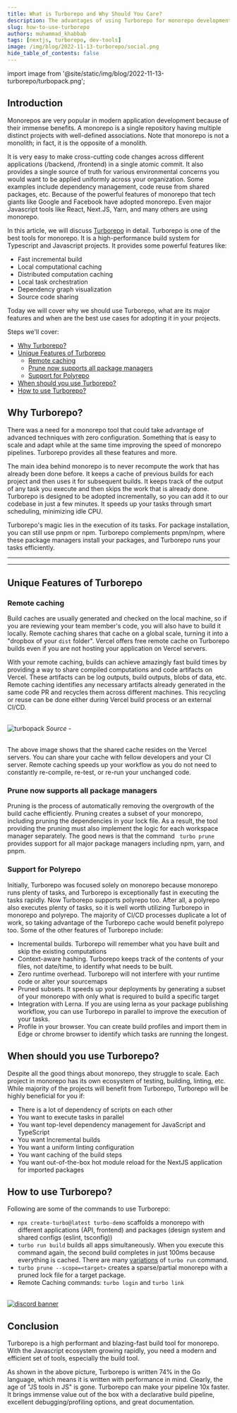 ```yaml
---
title: What is Turborepo and Why Should You Care?
description: The advantages of using Turborepo for monorepo development.
slug: how-to-use-turborepo
authors: muhammad_khabbab
tags: [nextjs, turborepo, dev-tools]
image: /img/blog/2022-11-13-turborepo/social.png
hide_table_of_contents: false
---
```


import image from '@site/static/img/blog/2022-11-13-turborepo/turbopack.png';

## Introduction
Monorepos are very popular in modern application development because of their immense benefits. A monorepo is a single repository having multiple distinct projects with well-defined associations. Note that monorepo is not a monolith; in fact, it is the opposite of a monolith.  

 It is very easy to make cross-cutting code changes across different applications (/backend, /frontend) in a single atomic commit. It also provides a single source of truth for various environmental concerns you would want to be applied uniformly across your organization. Some examples include dependency management, code reuse from shared packages, etc. Because of the powerful features of monorepo that tech giants like Google and Facebook have adopted monorepo. Even major Javascript tools like React, Next.JS, Yarn, and many others are using monorepo. 

In this article, we will discuss [Turborepo](https://turbo.build/) in detail. Turborepo is one of the best tools for monorepo. It is a high-performance build system for Typescript and Javascript projects. It provides some powerful features like:

-	Fast incremental build
-	Local computational caching
-	Distributed computation caching
-	Local task orchestration
-	Dependency graph visualization
-	Source code sharing

Today we will cover why we should use Turborepo, what are its major features and when are the best use cases for adopting it in your projects. 

Steps we'll cover:
- [Why Turborepo?](#why-turborepo)
- [Unique Features of Turborepo](#unique-features-of-turborepo)
  - [Remote caching](#remote-caching)
  - [Prune now supports all package managers](#prune-now-supports-all-package-managers)
  - [Support for Polyrepo](#support-for-polyrepo)
- [When should you use Turborepo?](#when-should-you-use-turborepo)
- [How to use Turborepo?](#how-to-use-turborepo)

## Why Turborepo?
There was a need for a monorepo tool that could take advantage of advanced techniques with zero configuration. Something that is easy to scale and adapt while at the same time improving the speed of monorepo pipelines. Turborepo provides all these features and more.


The main idea behind monorepo is to never recompute the work that has already been done before. It keeps a cache of previous builds for each project and then uses it for subsequent builds. It keeps track of the output of any task you execute and then skips the work that is already done. 
Turborepo is designed to be adopted incrementally, so you can add it to our codebase in just a few minutes. It speeds up your tasks through smart scheduling, minimizing idle CPU. 

Turborepo's magic lies in the execution of its tasks. For package installation, you can still use pnpm or npm. Turborepo complements pnpm/npm, where these package managers install your packages, and Turborepo runs your tasks efficiently. 

---

<PromotionBanner title="Tired of repeating your form logic in every place you need it?" image="/img/diagram.png" />

---

## Unique Features of Turborepo
### Remote caching 
Build caches are usually generated and checked on the local machine, so if you are reviewing your team member's code, you will also have to build it locally. Remote caching shares that cache on a global scale, turning it into a "dropbox of your ```dist``` folder". Vercel offers free remote cache on Turborepo builds even if you are not hosting your application on Vercel servers. 

With your remote caching, builds can achieve amazingly fast build times by providing a way to share compiled computations and code artifacts on Vercel. These artifacts can be log outputs, build outputs, blobs of data, etc. Remote caching identifies any necessary artifacts already generated in the same code PR and recycles them across different machines. This recycling or reuse can be done either during Vercel build process or an external CI/CD.

<br/>

<div className="centered-image"  >
   <img style={{alignSelf:"center"}}  src={image}  alt="turbopack" />
<em> Source - </em>
</div>

<br/>

The above image shows that the shared cache resides on the Vercel servers. You can share your cache with fellow developers and your CI server. 
Remote caching speeds up your workflow as you do not need to constantly re-compile, re-test, or re-run your unchanged code.

### Prune now supports all package managers
Pruning is the process of automatically removing the overgrowth of the build cache efficiently. Pruning creates a subset of your monorepo, including pruning the dependencies in your lock file. As a result, the tool providing the pruning must also implement the logic for each workspace manager separately. The good news is that the command ``` turbo prune``` provides support for all major package managers including npm, yarn, and pnpm. 

### Support for Polyrepo
Initially, Turborepo was focused solely on monorepo because monorepo runs plenty of tasks, and Turborepo is exceptionally fast in executing the tasks rapidly. Now Turborepo supports polyrepo too. After all, a polyrepo also executes plenty of tasks, so it is well worth utilizing Turborepo in monorepo and polyrepo. The majority of CI/CD processes duplicate a lot of work, so taking advantage of the Turborepo cache would benefit polyrepo too. 
Some of the other features of Turborepo include:

-	Incremental builds. Turborepo will remember what you have built and skip the existing computations
-	Context-aware hashing. Turborepo keeps track of the contents of your files, not date/time, to identify what needs to be built. 
-	Zero runtime overhead. Turborepo will not interfere with your runtime code or alter your sourcemaps
-	Pruned subsets. It speeds up your deployments by generating a subset of your monorepo with only what is required to build a specific target
-	Integration with Lerna. If you are using lerna as your package publishing workflow, you can use Turborepo in parallel to improve the execution of your tasks. 
-	Profile in your browser. You can create build profiles and import them in Edge or chrome browser to identify which tasks are running the longest. 

## When should you use Turborepo?
Despite all the good things about monorepo, they struggle to scale. Each project in monorepo has its own ecosystem of testing, building, linting, etc. While majority of the projects will benefit from Turborepo, Turborepo will be highly beneficial for you if:

-	There is a lot of dependency of scripts on each other
-	You want to execute tasks in parallel
-	You want top-level dependency management for JavaScript and TypeScript
-	You want Incremental builds
-	You want a uniform linting configuration
-	You want caching of the build steps
-	You want out-of-the-box hot module reload for the NextJS application for imported packages

## How to use Turborepo?
Following are some of the commands to use Turborepo:

-	```npx create-turbo@latest turbo-demo``` scaffolds a monorepo with different applications (API, frontend) and packages (design system and shared configs (eslint, tsconfig))
-	```turbo run build``` builds all apps simultaneously. When you execute this command again, the second build completes in just 100ms because everything is cached. There are many [variations](https://turborepo.org/docs/reference/command-line-reference) of ```turbo run``` command. 
-	```turbo prune --scope=<target>``` creates a sparse/partial monorepo with a pruned lock file for a target package.
-	Remote Caching commands: ```turbo login``` and ```turbo link```

<br/>
<div>
<a href="https://discord.gg/refine">
  <img  src="/img/discord_big_blue.png" alt="discord banner" />
</a>
</div>


## Conclusion
Turborepo is a high performant and blazing-fast build tool for monorepo. With the Javascript ecosystem growing rapidly, you need a modern and efficient set of tools, especially the build tool. 

As shown in the above picture, Turborepo is written 74% in the Go language, which means it is written with performance in mind. Clearly, the age of "JS tools in JS" is gone. Turborepo can make your pipeline 10x faster. It brings immense value out of the box with a declarative build pipeline, excellent debugging/profiling options, and great documentation. 
